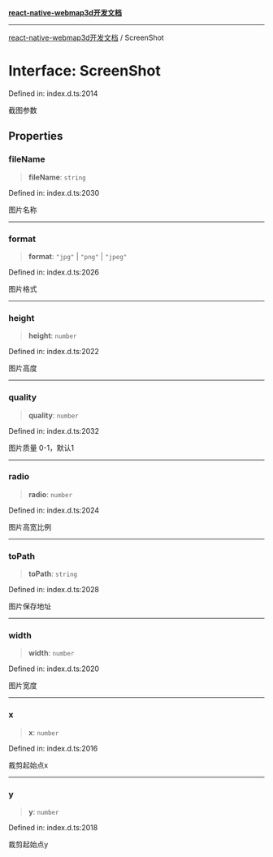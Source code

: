 [**react-native-webmap3d开发文档**](../README.md)

***

[react-native-webmap3d开发文档](../globals.md) / ScreenShot

# Interface: ScreenShot

Defined in: index.d.ts:2014

截图参数

## Properties

### fileName

> **fileName**: `string`

Defined in: index.d.ts:2030

图片名称

***

### format

> **format**: `"jpg"` \| `"png"` \| `"jpeg"`

Defined in: index.d.ts:2026

图片格式

***

### height

> **height**: `number`

Defined in: index.d.ts:2022

图片高度

***

### quality

> **quality**: `number`

Defined in: index.d.ts:2032

图片质量 0-1，默认1

***

### radio

> **radio**: `number`

Defined in: index.d.ts:2024

图片高宽比例

***

### toPath

> **toPath**: `string`

Defined in: index.d.ts:2028

图片保存地址

***

### width

> **width**: `number`

Defined in: index.d.ts:2020

图片宽度

***

### x

> **x**: `number`

Defined in: index.d.ts:2016

裁剪起始点x

***

### y

> **y**: `number`

Defined in: index.d.ts:2018

裁剪起始点y
